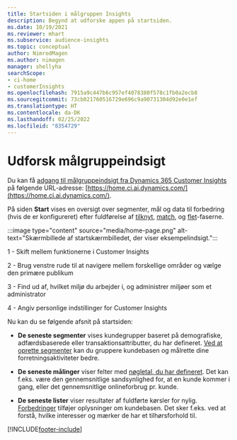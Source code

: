 ```yaml
---
title: Startsiden i målgruppen Insights
description: Begynd at udforske appen på startsiden.
ms.date: 10/19/2021
ms.reviewer: mhart
ms.subservice: audience-insights
ms.topic: conceptual
author: NimrodMagen
ms.author: nimagen
manager: shellyha
searchScope:
- ci-home
- customerInsights
ms.openlocfilehash: 7915a9c447b6c957ef4078380f578c1fb0a2ecb8
ms.sourcegitcommit: 73cb021760516729e696c9a90731304d92e0e1ef
ms.translationtype: HT
ms.contentlocale: da-DK
ms.lasthandoff: 02/25/2022
ms.locfileid: "8354729"
---
```

# <a name="explore-audience-insights"></a>Udforsk målgruppeindsigt

Du kan få [adgang til målgruppeindsigt fra Dynamics 365 Customer Insights](https://home.ci.ai.dynamics.com/) på følgende URL-adresse: [https://home.ci.ai.dynamics.com/](https://home.ci.ai.dynamics.com/).

På siden **Start** vises en oversigt over segmenter, mål og data til forbedring (hvis de er konfigureret) efter fuldførelse af [tilknyt](map-entities.md), [match](match-entities.md), og [flet](merge-entities.md)-faserne.

:::image type="content" source="media/home-page.png" alt-text="Skærmbillede af startskærmbilledet, der viser eksempelindsigt.":::

1 - Skift mellem funktionerne i Customer Insights 

2 - Brug venstre rude til at navigere mellem forskellige områder og vælge den primære publikum

3 - Find ud af, hvilket miljø du arbejder i, og administrer miljøer som et administrator

4 - Angiv personlige indstillinger for Customer Insights

Nu kan du se følgende afsnit på startsiden:

- **De seneste segmenter** vises kundegrupper baseret på demografiske, adfærdsbaserede eller transaktionsattributter, du har defineret. [Ved at oprette segmenter](segments.md) kan du gruppere kundebasen og målrette dine forretningsaktiviteter bedre.

- **De seneste målinger** viser felter med [nøgletal, du har defineret](measures.md). Det kan f.eks. være den gennemsnitlige sandsynlighed for, at en kunde kommer i gang, eller det gennemsnitlige onlineforbrug pr. kunde.

- **De seneste lister** viser resultater af fuldførte kørsler for nylig. [Forbedringer](enrichment-hub.md) tilføjer oplysninger om kundebasen. Det sker f.eks. ved at forstå, hvilke interesser og mærker de har et tilhørsforhold til.


[!INCLUDE[footer-include](../includes/footer-banner.md)]
